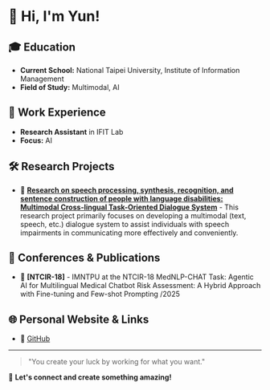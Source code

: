 # 👋 Hi, I'm Yun!

## 🎓 Education
- **Current School:** National Taipei University, Institute of Information Management
- **Field of Study:** Multimodal, AI

## 💼 Work Experience
- **Research Assistant** in IFIT Lab
- **Focus:** AI

## 🛠 Research Projects
- 🔹 **[Research on speech processing, synthesis, recognition, and sentence construction of people with language disabilities: Multimodal Cross-lingual Task-Oriented Dialogue System](#)** - This research project primarily focuses on developing a multimodal (text, speech, etc.) dialogue system to assist individuals with speech impairments in communicating more effectively and conveniently.

## 🎤 Conferences & Publications
- 📌 **[NTCIR-18]** - IMNTPU at the NTCIR-18 MedNLP-CHAT Task: Agentic AI for Multilingual Medical Chatbot Risk Assessment: A Hybrid Approach with Fine-tuning and Few-shot Prompting /2025


## 🌐 Personal Website & Links
- 🔗 [GitHub](https://yunwcy.github.io/)


---
> "You create your luck by working for what you want."

🌟 **Let's connect and create something amazing!**


<!--
**Yunwcy/Yunwcy** is a ✨ _special_ ✨ repository because its `README.md` (this file) appears on your GitHub profile.

Here are some ideas to get you started:

- 🔭 I’m currently working on ...
- 🌱 I’m currently learning ...
- 👯 I’m looking to collaborate on ...
- 🤔 I’m looking for help with ...
- 💬 Ask me about ...
- 📫 How to reach me: ...
- 😄 Pronouns: ...
- ⚡ Fun fact: ...
-->
